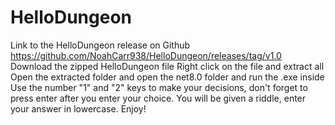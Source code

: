 # HelloDungeon
Link to the HelloDungeon release on Github
https://github.com/NoahCarr938/HelloDungeon/releases/tag/v1.0
Download the zipped HelloDungeon file
Right click on the file and extract all
Open the extracted folder and open the net8.0 folder and run the .exe inside
Use the number "1" and "2" keys to make your decisions, don't forget to press enter after you enter your choice.
You will be given a riddle, enter your answer in lowercase.
Enjoy!
